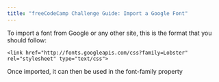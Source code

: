 ```yaml
---
title: "freeCodeCamp Challenge Guide: Import a Google Font"
---
```


To import a font from Google or any other site, this is the format that you should follow:

    <link href="http://fonts.googleapis.com/css?family=Lobster" rel="stylesheet" type="text/css">

Once imported, it can then be used in the font-family property
